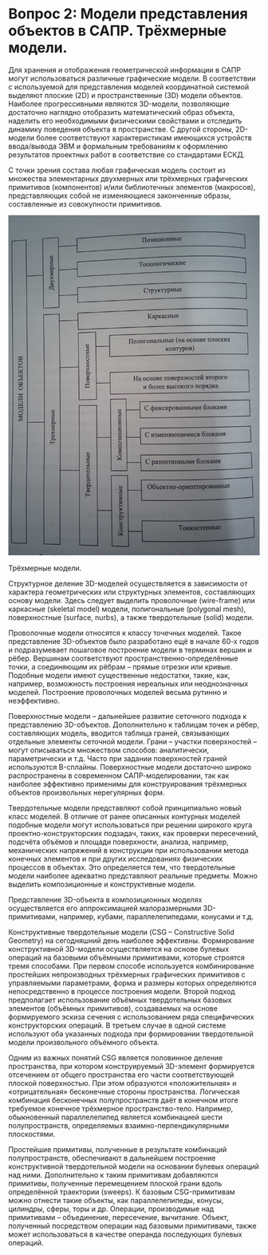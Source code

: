 # Вопрос 2: Модели представления объектов в САПР. Трёхмерные модели.

Для хранения и отображения геометрической информации в САПР могут использоваться различные графические модели. В соответствии с используемой для представления моделей координатной системой выделяют плоские (2D) и пространственные (3D) модели объектов. Наиболее прогрессивными являются 3D-модели, позволяющие достаточно наглядно отобразить математический образ объекта, наделить его необходимыми физическими свойствами и отследить динамику поведения объекта в пространстве. С другой стороны, 2D-модели более соответствуют характеристикам имеющихся устройств ввода/вывода ЭВМ и формальным требованиям к оформлению результатов проектных работ в соответствие со стандартами ЕСКД.

С точки зрения состава любая графическая модель состоит из множества элементарных двухмерных или трёхмерных графических примитивов (компонентов) и/или библиотечных элементов (макросов), представляющих собой не изменяющиеся законченные образы, составленные из совокупности примитивов.

![Структура моделей в САПР](../resources/imgs/1-2/pic.jpg)

Трёхмерные модели.

Структурное деление 3D-моделей осуществляется в зависимости от характера геометрических или структурных элементов, составляющих основу модели. Здесь следует выделить проволочные (wire-frame) или каркасные (skeletal model) модели, полигональные (polygonal mesh), поверхностные (surface, nurbs), а также твердотельные (solid) модели.

Проволочные модели относятся к классу точечных моделей. Такое представление 3D-объектов было разработано ещё в начале 60-х годов и подразумевает пошаговое построение модели в терминах вершин и рёбер. Вершинам соответствуют пространственно-определённые точки, а соединяющим их рёбрам – прямые отрезки или кривые. Подобные модели имеют существенные недостатки, такие, как, например, возможность построения нереальных или неоднозначных моделей. Построение проволочных моделей весьма рутинно и неэффективно.

Поверхностные модели – дальнейшее развитие сеточного подхода к представлению 3D-объектов. Дополнительно к таблицам точек и рёбер, составляющих модель, вводится таблица граней, связывающих отдельные элементы сеточной модели. Грани – участки поверхностей – могут описываться множеством способов: аналитически, параметрически и т.д. Часто при задании поверхностей граней используются B-сплайны. Поверхностные модели достаточно широко распространены в современном САПР-моделировании, так как наиболее эффективно применимы для конструирования трёхмерных объектов произвольных нерегулярных форм.

Твердотельные модели представляют собой принципиально новый класс моделей. В отличие от ранее описанных контурных моделей подобные модели могут использоваться при решении широкого круга проектно-конструкторских подзадач, таких, как проверки пересечений, подсчёта объёмов и площади поверхности, анализа, например, механических напряжений в конструкции при использовании метода конечных элементов и при других исследованиях физических процессов в объектах. Это определяется тем, что твердотельные модели наиболее адекватно представляют реальные предметы. Можно выделить композиционные и конструктивные модели.

Представление 3D-объекта в композиционных моделях осуществляется его аппроксимацией малоразмерными 3D-примитивами, например, кубами, параллелепипедами, конусами и т.д.

Конструктивные твердотельные модели (CSG – Constructive Solid Geometry) на сегодняшний день наиболее эффективны. Формирование конструктивной 3D-модели осуществляется на основе булевых операций на базовыми объёмными примитивами, которые строятся тремя способами. При первом способе используется комбинирование простейших непроизводных трёхмерных графических примитивов с управляемыми параметрами, форма и размеры которых определяются непосредственно в процессе построения модели. Второй подход предполагает использование объёмных твердотельных базовых элементов (объёмных примитивов), создаваемых на основе формируемого эскиза сечения с использованием ряда специфических конструкторских операций. В третьем случае в одной системе используют оба указанных подхода при формировании твердотельной модели произвольного объёмного объекта.

Одним из важных понятий CSG является половинное деление пространства, при котором конструируемый 3D-элемент формируется отсечением от общего пространства его части соответствующей плоской поверхностью. При этом образуются «положительная» и «отрицательная» бесконечные стороны пространства. Логическая комбинация бесконечных полупространств даёт в конечном итоге требуемое конечное трёхмерное пространство-тело. Например, обыкновенный параллелепипед является комбинацией шести полупространств, определяемых взаимно-перпендикулярными плоскостями.

Простейшие примитивы, полученные в результате комбинаций полупространств, обеспечивают в дальнейшем построение конструктивной твердотельной модели на основании булевых операций над ними. Дополнительно к таким примитивам добавляются примитивы, полученные перемещением плоской грани вдоль определённой траектории (sweeps). К базовым CSG-примитивам можно отнести такие объекты, как параллелепипеды, конусы, цилиндры, сферы, торы и др. Операции, производимые над примитивами – объединение, пересечение, вычитание. Объект, полученный посредством операции над базовыми примитивами, также может использоваться в качестве операнда последующих булевых операций.

